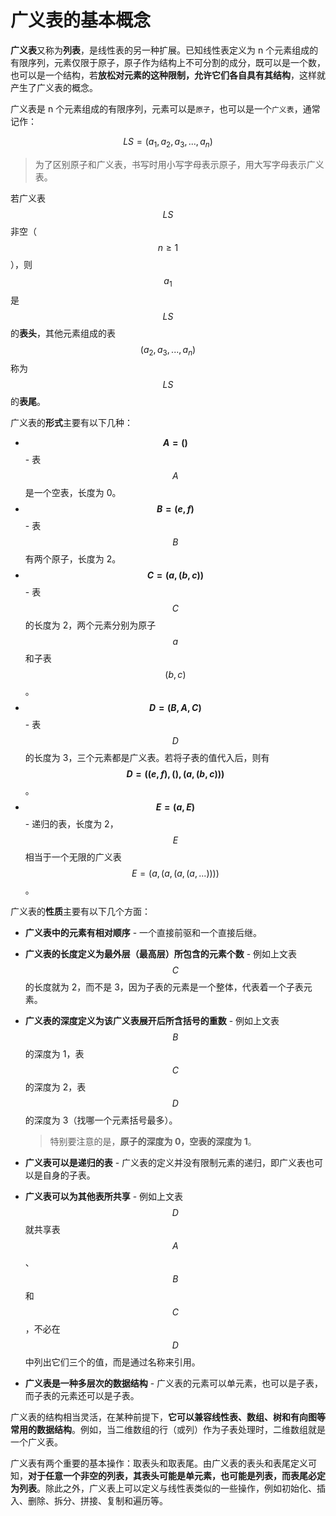 # 广义表的基本概念

**广义表**又称为**列表**，是线性表的另一种扩展。已知线性表定义为 n 个元素组成的有限序列，元素仅限于原子，原子作为结构上不可分割的成分，既可以是一个数，也可以是一个结构，若**放松对元素的这种限制，允许它们各自具有其结构**，这样就产生了广义表的概念。

广义表是 n 个元素组成的有限序列，元素可以是`原子`，也可以是一个`广义表`，通常记作：

$$
LS=(a_{1},a_{2},a_{3},...,a_{n})
$$

> 为了区别原子和广义表，书写时用小写字母表示原子，用大写字母表示广义表。

若广义表 $$LS$$ 非空（$$n{\geq}1$$），则 $$a_1$$ 是 $$LS$$ 的**表头**，其他元素组成的表 $$(a_2,a_3,...,a_n)$$ 称为 $$LS$$ 的**表尾**。

广义表的**形式**主要有以下几种：

- **$$A=()$$** - 表 $$A$$ 是一个空表，长度为 0。
- **$$B=(e,f)$$** - 表 $$B$$ 有两个原子，长度为 2。
- **$$C=(a,(b,c))$$** - 表 $$C$$ 的长度为 2，两个元素分别为原子 $$a$$ 和子表 $$(b,c)$$。
- **$$D=(B,A,C)$$** - 表 $$D$$ 的长度为 3，三个元素都是广义表。若将子表的值代入后，则有 **$$D=((e,f),(),(a,(b,c)))$$**。
- **$$E=(a,E)$$** - 递归的表，长度为 2，$$E$$ 相当于一个无限的广义表 $$E=(a,(a,(a,(a,...))))$$。

广义表的**性质**主要有以下几个方面：

- **广义表中的元素有相对顺序** - 一个直接前驱和一个直接后继。
- **广义表的长度定义为最外层（最高层）所包含的元素个数** - 例如上文表 $$C$$ 的长度就为 2，而不是 3，因为子表的元素是一个整体，代表着一个子表元素。
- **广义表的深度定义为该广义表展开后所含括号的重数** - 例如上文表 $$B$$ 的深度为 1，表 $$C$$ 的深度为 2，表 $$D$$ 的深度为 3（找哪一个元素括号最多）。
  
  > 特别要注意的是，**原子的深度为 0，空表的深度为 1**。
  
- **广义表可以是递归的表** - 广义表的定义并没有限制元素的递归，即广义表也可以是自身的子表。
- **广义表可以为其他表所共享** - 例如上文表 $$D$$ 就共享表 $$A$$、$$B$$ 和 $$C$$，不必在 $$D$$ 中列出它们三个的值，而是通过名称来引用。
- **广义表是一种多层次的数据结构** - 广义表的元素可以单元素，也可以是子表，而子表的元素还可以是子表。

广义表的结构相当灵活，在某种前提下，**它可以兼容线性表、数组、树和有向图等常用的数据结构**。例如，当二维数组的行（或列）作为子表处理时，二维数组就是一个广义表。

广义表有两个重要的基本操作：取表头和取表尾。由广义表的表头和表尾定义可知，**对于任意一个非空的列表，其表头可能是单元素，也可能是列表，而表尾必定为列表**。除此之外，广义表上可以定义与线性表类似的一些操作，例如初始化、插入、删除、拆分、拼接、复制和遍历等。